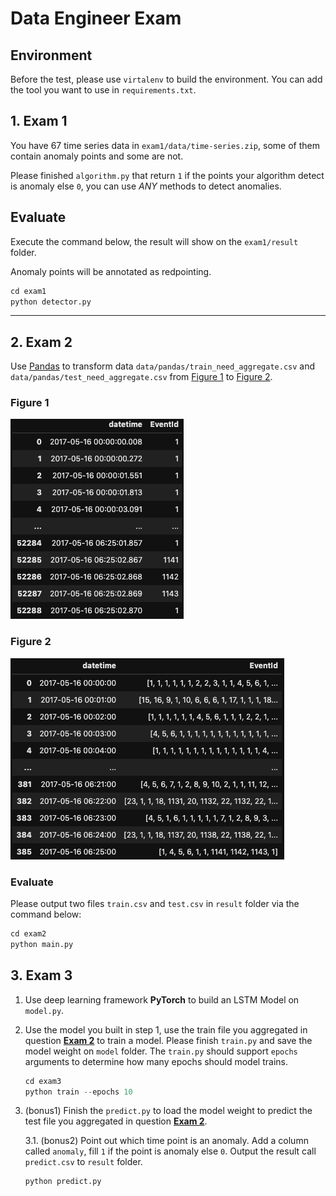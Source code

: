 # Data Engineer Exam

## Environment

Before the test, please use `virtalenv` to build the environment. You can add the tool you want to use in `requirements.txt`.

## 1. Exam 1

You have 67 time series data in `exam1/data/time-series.zip`, some of them contain anomaly points and some are not.

Please finished `algorithm.py` that return `1` if the points your algorithm detect is anomaly else `0`, you can use *ANY* methods to detect anomalies.

## Evaluate

Execute the command below, the result will show on the `exam1/result` folder.

Anomaly points will be annotated as redpointing.

```python
cd exam1
python detector.py
```

---

## 2. Exam 2

Use [Pandas](https://pandas.pydata.org/) to transform data `data/pandas/train_need_aggregate.csv` and `data/pandas/test_need_aggregate.csv` from [Figure 1](#figure-1) to [Figure 2](#figure-2).

### Figure 1

![before](assets/before_aggregate.png)

### Figure 2

![after](assets/after_aggregate.png)

### Evaluate

Please output two files `train.csv` and `test.csv` in `result` folder via the command below:

```python
cd exam2
python main.py
```

## 3. Exam 3

1. Use deep learning framework **PyTorch** to build an LSTM Model on `model.py`.

2. Use the model you built in step 1, use the train file you aggregated in question [**Exam 2**](#2-exam-2) to train a model. Please finish `train.py` and save the model weight on `model` folder. The `train.py` should support `epochs` arguments to determine how many epochs should model trains.

   ```python
   cd exam3
   python train --epochs 10
   ```

3. (bonus1) Finish the `predict.py` to load the model weight to predict the test file you aggregated in question [**Exam 2**](#2-exam-2).

   3.1. (bonus2) Point out which time point is an anomaly. Add a column called `anomaly`, fill `1` if the point is anomaly else `0`. Output the result call `predict.csv` to `result` folder.

   ```python
   python predict.py
   ```
